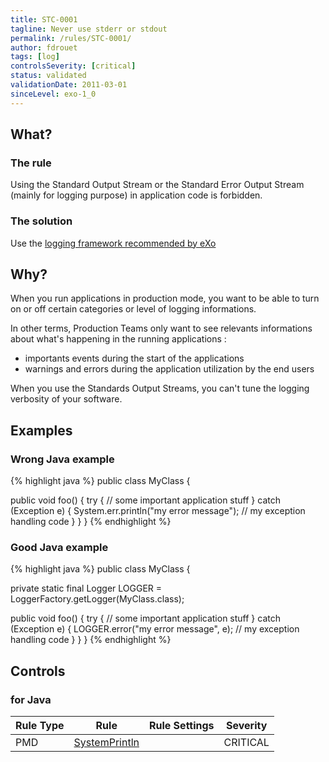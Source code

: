 ```yaml
---
title: STC-0001
tagline: Never use stderr or stdout
permalink: /rules/STC-0001/
author: fdrouet
tags: [log]
controlsSeverity: [critical]
status: validated
validationDate: 2011-03-01
sinceLevel: exo-1_0
---
```


<a name="what"></a>
## What?

### <i class="fa fa-info-circle"></i> The rule

Using the Standard Output Stream or the Standard Error Output Stream (mainly for logging purpose) in application code is forbidden.

### <i class="fa fa-lightbulb-o"></i> The solution

Use the [logging framework recommended by eXo](/rules/STC-0009/)

<a name="why"></a>
## Why?

When you run applications in production mode, you want to be able to turn on or off certain categories or level of logging
informations.

In other terms, Production Teams only want to see relevants informations about what's happening in the running applications :

  * importants events during the start of the applications
  * warnings and errors during the application utilization by the end users

When you use the Standards Output Streams, you can't tune the logging verbosity of your software.

<a name="examples"></a>
## Examples

<div class="panel panel-danger">
  <div class="panel-heading">
    <h3 class="panel-title"><i class="fa fa-thumbs-down pull-right"></i> Wrong Java example</h3>
  </div>
  <div class="panel-body">

{% highlight java %}
public class MyClass {

  public void foo() {
    try {
      // some important application stuff
    } catch (Exception e) {
      System.err.println("my error message");
      // my exception handling code
    }
  }
}
{% endhighlight %}

  </div>
</div>


<div class="panel panel-success">
  <div class="panel-heading">
    <h3 class="panel-title"><i class="fa fa-thumbs-up pull-right"></i> Good Java example</h3>
  </div>
  <div class="panel-body">

{% highlight java %}
public class MyClass {

  private static final Logger LOGGER = LoggerFactory.getLogger(MyClass.class);

  public void foo() {
    try {
      // some important application stuff
    } catch (Exception e) {
      LOGGER.error("my error message", e);
      // my exception handling code
    }
  }
}
{% endhighlight %}

  </div>
</div>


<a name="controls"></a>
## <i class="fa fa-shield"></i> Controls

### for Java

<div class="table-responsive">
  <table class="table">
    <thead>
      <tr>
        <th>Rule Type</th>
        <th>Rule</th>
        <th>Rule Settings</th>
        <th>Severity</th>
      </tr>
    </thead>
    <tbody>
    <tr>
      <td>PMD</td>
      <td><a href="http://pmd.sourceforge.net/rules/logging-java.html#SystemPrintln">SystemPrintln</a></td>
       <td>
       </td>
       <td>CRITICAL</td>
     </tr>
   </tbody>
  </table>
</div>
